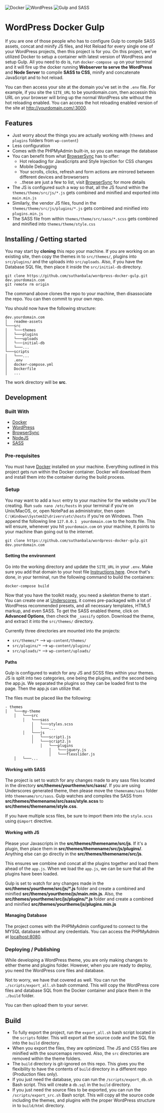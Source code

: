 
![Docker](./readme-assets/docker-logo.png)
![WordPress](./readme-assets/wp-logo.png)
![Gulp and SASS](./readme-assets/gulp-sass-logo.png)

# WordPress Docker Gulp
If you are one of those people who has to configure Gulp to compile SASS assets, concat and minify JS files, and Hot Reload for every single one of your WordPress projects, then this project is for you. On this project, we've utilized Docker to setup a container with latest version of WordPress and setup Gulp. All you need to do is, run `docker-compose up` on your terminal and it will fire up the docker running **Webserver to serve the WordPress** and **Node Server** to compile **SASS to CSS**, minify and concatenate JavaScript and to hot reload.

You can then access your site at the domain you've set in the `.env` file. For example, if you site the `SITE_URL` to be yourdomain.com, then accessin this URL on your browser will bring up the normal WordPress site without the hot reloading enabled. You can access the hot reloading enabled version of the site at http://yourdomain.com/:3000.

## Features
- Just worry about the things you are actually working with (`themes` and `plugins` folders from `wp-content`)
- Less configuration
- Comes with the PHPMyAdmin built-in, so you can manage the database
- You can benefit from what [BrowserSync](https://www.browsersync.io/) has to offer:
  - Hot reloading for JavaScripts and Style Injection for CSS changes
  - Mobile Debugging
  - Your scrolls, clicks, refresh and form actions are mirrored between different devices and browsersers
  - ..these are just a few to list, visit [BrowserSync](https://www.browsersync.io/) for more details
- The JS is configured such a way so that, all the JS found within the `themes/theme/src/js/*.js` gets combined and minified and exported into `main.min.js`
- Similarly, the vendor JS files, found in the `themes/theme/src/js/plugins/*.js` gets combined and minified into `plugins.min.js`
- The SASS file from within `themes/theme/src/sass/*.scss` gets combined and minified into `themes/theme/style.css`

## Installing / Getting started

You may start by **cloning** this repo your machine. If you are working on an existing site, then copy the themes in to `src/themes/`, plugins into `src/plugins/` and the uploads into `src/uploads`. Also, if you have the Database SQL file, then place it inside the `src/initial-db` directory.

```shell
git clone https://github.com/suthanbala/wordpress-docker-gulp.git dev.yourdomain.com
git remote rm origin
```
The command above clones the repo to your machine, then disassociate the repo. You can then commit to your own repo.

You should now have the following structure:

```
dev.yourdomain.com
│   readme-assets
└───src
│   └───themes
│   └───plugins
│   └───uploads
│   └───initial-db
│   └───...
└───scripts
│   └───...
│   .env
│   docker-compose.yml
│   Dockerfile
│   ...
```

The work directory will be **src**.

## Development

### Built With
- [Docker](https://www.docker.com/)
- [WordPress](https://wordpress.org/)
- [BrowserSync](http://browsersync.io)
- [NodeJS](https://nodejs.org/)
- [SASS](https://sass-lang.com/)

### Pre-requisites
You must have [Docker](https://www.docker.com/) installed on your machine. Everything outlined in this project gets run within the Docker container. Docker will download them and install them into the container during the build process.

### Setup

You may want to add a `host` entry to your machine for the website you'll be creating. Run `sudo nano /etc/hosts`  in your terminal if you're on Unix/MacOS, or, open NotePad as administrator, then open `C:\Windows\System32\drivers\etc\hosts` if you're on Windows. Then  append the following line `127.0.0.1	yourdomain.com` to the hosts file. This will ensure, whenever you hit `yourdomain.com` on your machine, it points to your machine than going out to the internet.

```shell
git clone https://github.com/suthanbala/wordpress-docker-gulp.git dev.yourdomain.com
```

#### Setting the environment

Go into the working directory and update the `SITE_URL` in your `.env`. Make sure you add that domain to your host file [Instructions here](https://support.rackspace.com/how-to/modify-your-hosts-file/). Once that's done, in your terminal, run the following command to build the containers:
```
docker-compose build
```

Now that you have the toolkit ready, you need a skeleton theme to start . You can create one at [Underscores](http://underscores.me/), it comes pre-packaged with a lot of WordPress recommended presets, and all necessary templates, HTML5 markup, and even SASS. To get the SASS enabled theme, click on **Advanced Options**, then check the `_sassify` option. Download the theme, and extract it into the `src/themes/` directory.

Currently three directories are mounted into the projects:

- `src/themes/*` --> `wp-content/themes/`
- `src/plugins/*` --> `wp-content/plugins/`
- `src/uploads/*` --> `wp-content/uploads/`

#### Paths
Gulp is configured to watch for any JS and SCSS files within your themes. JS is split into two categories, one being the plugins, and the second being the app.js. We separated the plugins so they can be loaded first to the page. Then the app.js can utilize that.

The files must be placed like the following:
```
- themes
│   └───my-theme
    │   └───src
        │   └───sass
            │   └───styles.scss
            │   └───...
        │   └───js
            │   └───script1.js
            │   └───script2.js
                │   └───plugins
                    │   └───jquery.js
                    │   └───flexslider.js
    │   └───...
```

#### Working with SASS
The project is set to watch for any changes made to any sass files located in the directory **src/themes/yourtheme/src/sass/**. If you are using Underscores generated theme, then please move the `themename/sass` folder into `themename/src/sass`. Gulp watches and compiles the SASS from **src/themes/themename/src/sass/style.scss** to **src/themes/themename/style.css**.

If you have multiple scss files, be sure to import them into the `style.scss` using `@import` directive.

#### Working with JS
Please your Javascripts in the **src/themes/themename/src/js**. If it's a plugin, then place them in **src/themes/themename/src/js/plugins/**. Anything else can go directly in the **src/themes/themename/src/js**. 

This ensures we combine and concat all the plugins together and load them ahead of the `app.js`. When we load the `app.js`, we can be sure that all the plugins have been loaded.

Gulp is set to watch for any changes made in the **src/themes/yourtheme/src/js/*.js** folder and create a combined and minified  **src/themes/yourtheme/js/main.min.js**. Also, the **src/themes/yourtheme/src/js/plugins/*.js** folder and create a combined and minified  **src/themes/yourtheme/js/plugins.min.js**

#### Managing Database
The project comes with the PHPMyAdmin configured to connect to the MYSQL database without any credentials. You can access the PHPMyAdmin at [localhost:8080](http://localhost:8080).

### Deploying / Publishing

While developing a WordPress theme, you are only making changes to either theme and plugins folder. However, when you are ready to deploy, you need the WordPress core files and database.

Not to worry, we have that covered as well. You can run the `./scripts/export_all.sh` bash command. This will copy the WordPress core files and database SQL from the Docker container and place them in the `./build` folder.

You can then upload them to your server.

## Build
- To fully export the project, run the `export_all.sh` bash script located in the `scripts` folder. This will export all the source code and the SQL file into the `build` directory.
- When you export the files, they are optimized. The JS and CSS files are minified with the sourcemaps removed. Also, the `src` directories are removed within the theme folders.
- The `build` directory is git-ignored on this repo. This gives you the flexibility to have the contents of `build` directory in a different repo (Production files only).
- If you just need the database, you can run the `/scripts/export_db.sh` Bash script. This will create a `db.sql` in the `build` directory.
- If you just need the source files to be exported, you can run the `/scripts/export_src.sh` Bash script. This will copy all the source code including the themes, and plugins with the proper WordPress structure in to `build/html` directory.
